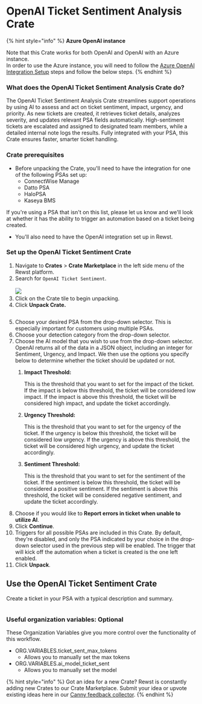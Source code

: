 # OpenAI Ticket Sentiment Analysis Crate

{% hint style="info" %}
**Azure OpenAI instance**

Note that this Crate works for both OpenAI and OpenAI with an Azure instance.\
In order to use the Azure instance, you will need to follow the [Azure OpenAI Integration Setup](../../configuration/integrations/integration-guides/openai/azure-openai-integration-setup.md) steps and follow the below steps.
{% endhint %}

### What does the OpenAI Ticket Sentiment Analysis Crate do?

The OpenAI Ticket Sentiment Analysis Crate streamlines support operations by using AI to assess and act on ticket sentiment, impact, urgency, and priority. As new tickets are created, it retrieves ticket details, analyzes severity, and updates relevant PSA fields automatically. High-sentiment tickets are escalated and assigned to designated team members, while a detailed internal note logs the results. Fully integrated with your PSA, this Crate ensures faster, smarter ticket handling.

### Crate prerequisites

* Before unpacking the Crate, you'll need to have the integration for one of the following PSAs set up:
  * ConnectWise Manage
  * Datto PSA
  * HaloPSA
  * Kaseya BMS

&#x20;      If you're using a PSA that isn't on this list, please let us know and we'll look at whether it has the    ability to trigger an automation based on a ticket being created.

* You'll also need to have the OpenAI integration set up in Rewst.

### Set up the OpenAI Ticket Sentiment Crate

1. Navigate to **Crates** > **Crate Marketplace** in the left side menu of the Rewst platform.
2. Search for `OpenAI Ticket Sentiment`.\
   \
   ![](<../../../.gitbook/assets/Screenshot 2025-05-19 at 4.33.23 PM.png>)
3. Click on the Crate tile to begin unpacking.
4. Click **Unpack Crate.**

<figure><img src="../../../.gitbook/assets/Screenshot 2025-05-19 at 4.34.19 PM.png" alt=""><figcaption></figcaption></figure>

5. Choose your desired PSA from the drop-down selector. This is especially important for customers using multiple PSAs.&#x20;
6. Choose your detection category from the drop-down selector.
7. Choose the AI model that you wish to use from the drop-down selector. OpenAI returns all of the data in a JSON object, including an integer for Sentiment, Urgency, and Impact. We then use the options you specify below to determine whether the ticket should be updated or not.
   1.  **Impact Threshold:**

       This is the threshold that you want to set for the impact of the ticket. If the impact is below this threshold, the ticket will be considered low impact. If the impact is above this threshold, the ticket will be considered high impact, and update the ticket accordingly.
   2.  **Urgency Threshold:**

       This is the threshold that you want to set for the urgency of the ticket. If the urgency is below this threshold, the ticket will be considered low urgency. If the urgency is above this threshold, the ticket will be considered high urgency, and update the ticket accordingly.
   3.  **Sentiment Threshold:**

       This is the threshold that you want to set for the sentiment of the ticket. If the sentiment is below this threshold, the ticket will be considered a positive sentiment. If the sentiment is above this threshold, the ticket will be considered negative sentiment, and update the ticket accordingly.
8. Choose if you would like to **Report errors in ticket when unable to utilize AI**.
9. Click **Continue**.
10. Triggers for all possible PSAs are included in this Crate. By default, they're disabled, and only the PSA indicated by your choice in the drop-down selector used in the previous step will be enabled. The trigger that will kick off the automation when a ticket is created is the one left enabled.&#x20;
11. Click **Unpack**.



## Use the OpenAI Ticket Sentiment Crate

Create a ticket in your PSA with a typical description and summary.

<figure><img src="../../../.gitbook/assets/HaloPSANote (1).png" alt=""><figcaption></figcaption></figure>

### Useful organization variables: Optional

These Organization Variables give you more control over the functionality of this workflow.

* ORG.VARIABLES.ticket\_sent\_max\_tokens
  * Allows you to manually set the max tokens
* ORG.VARIABLES.ai\_model\_ticket\_sent
  * Allows you to manually set the model

{% hint style="info" %}
Got an idea for a new Crate? Rewst is constantly adding new Crates to our Crate Marketplace. Submit your idea or upvote existing ideas here in our [Canny feedback collector](https://rewst.canny.io/crates).
{% endhint %}
